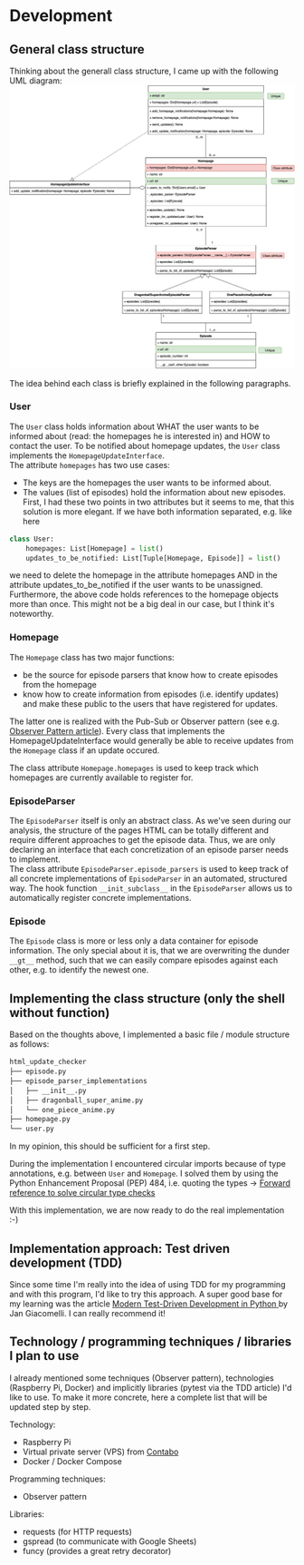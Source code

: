 # Development

## General class structure
Thinking about the generall class structure, I came up with the following UML diagram: 
![alt text][uml_diagram]

The idea behind each class is briefly explained in the following paragraphs.

### User
The `User` class holds information about WHAT the user wants to be informed about (read: the homepages he is interested in) and HOW to contact the user. To be notified about homepage updates, the `User` class implements the `HomepageUpdateInterface`.  
The attribute `homepages` has two use cases:
- The keys are the homepages the user wants to be informed about.
- The values (list of episodes) hold the information about new episodes.
First, I had these two points in two attributes but it seems to me, that this solution is more elegant. If we have both information separated, e.g. like here
```python
class User:
    homepages: List[Homepage] = list()
    updates_to_be_notified: List[Tuple[Homepage, Episode]] = list()
```

we need to delete the homepage in the attribute homepages AND in the attribute updates_to_be_notified if the user wants to be unassigned.
Furthermore, the above code holds references to the homepage objects more than once. This might not be a big deal in our case, but I think it's noteworthy. 

### Homepage
The `Homepage` class has two major functions:
- be the source for episode parsers that know how to create episodes from the homepage
- know how to create information from episodes (i.e. identify updates) and make these public to the users that have registered for updates.

The latter one is realized with the Pub-Sub or Observer pattern (see e.g. [Observer Pattern article](https://refactoring.guru/design-patterns/observer)). Every class that implements the HomepageUpdateInterface would generally be able to receive updates from the `Homepage` class if an update occured.

The class attribute `Homepage.homepages` is used to keep track which homepages are currently available to register for. 

### EpisodeParser
The `EpisodeParser` itself is only an abstract class. As we've seen during our analysis, the structure of the pages HTML can be totally different and require different approaches to get the episode data.
Thus, we are only declaring an interface that each concretization of an episode parser needs to implement.  
The class attribute `EpisodeParser.episode_parsers` is used to keep track of all concrete implementations of `EpisodeParser` in an automated, structured way. The hook function `__init_subclass__` in the `EpisodeParser` allows us to automatically register concrete implementations.

### Episode
The `Episode` class is more or less only a data container for episode information. The only special about it is, that we are overwriting the dunder `__gt__` method, such that we can easily compare episodes against each other, e.g. to identify the newest one.

## Implementing the class structure (only the shell without function)

Based on the thoughts above, I implemented a basic file / module structure as follows:

```bash
html_update_checker
├── episode.py
├── episode_parser_implementations
│   ├── __init__.py
│   ├── dragonball_super_anime.py
│   └── one_piece_anime.py
├── homepage.py
└── user.py
```

In my opinion, this should be sufficient for a first step.

During the implementation I encountered circular imports because of type annotations, e.g. between `User` and `Homepage`. I solved them by using the Python Enhancement Proposal (PEP) 484, i.e. quoting the types -> [Forward reference to solve circular type checks](https://www.python.org/dev/peps/pep-0484/#forward-references)

With this implementation, we are now ready to do the real implementation :-)

## Implementation approach: Test driven development (TDD)

Since some time I'm really into the idea of using TDD for my programming and with this program, I'd like to try this approach. A super good base for my learning was the article [Modern Test-Driven Development in Python
](https://testdriven.io/blog/modern-tdd/) by Jan Giacomelli. I can really recommend it!

## Technology / programming techniques / libraries I plan to use

I already mentioned some techniques (Observer pattern), technologies (Raspberry Pi, Docker) and implicitly libraries (pytest via the TDD article) I'd like to use. To make it more concrete, here a complete list that will be updated step by step.

Technology:
- Raspberry Pi
- Virtual private server (VPS) from [Contabo](https://contabo.de/?show=vps)
- Docker / Docker Compose

Programming techniques:
- Observer pattern

Libraries:
- requests (for HTTP requests)
- gspread (to communicate with Google Sheets)
- funcy (provides a great retry decorator)



[uml_diagram]: ./img/uml.png "UML diagram for the program"